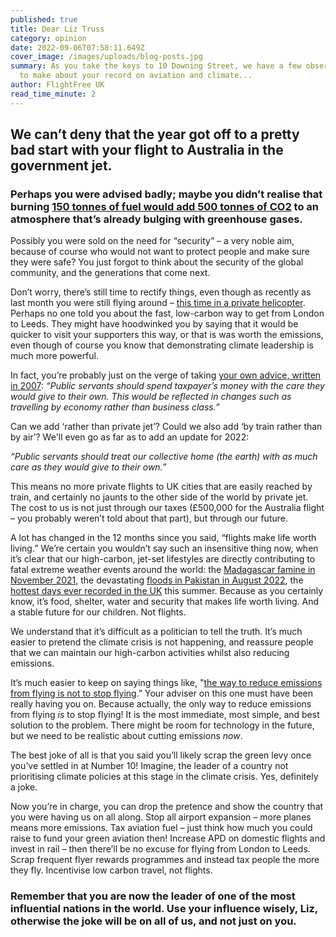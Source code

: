 ```yaml
---
published: true
title: Dear Liz Truss
category: opinion
date: 2022-09-06T07:58:11.649Z
cover_image: /images/uploads/blog-posts.jpg
summary: As you take the keys to 10 Downing Street, we have a few observations
  to make about your record on aviation and climate...
author: FlightFree UK
read_time_minute: 2
---
```

## We can’t deny that the year got off to a pretty bad start with your flight to Australia in the government jet.

### Perhaps you were advised badly; maybe you didn’t realise that burning [150 tonnes of fuel would add 500 tonnes of CO2](https://inews.co.uk/news/politics/liz-truss-australia-flew-private-jet-taxpayers-cost-1426754) to an atmosphere that’s already bulging with greenhouse gases. 

Possibly you were sold on the need for “security” – a very noble aim, because of course who would not want to protect people and make sure they were safe? You just forgot to think about the security of the global community, and the generations that come next. 

Don’t worry, there’s still time to rectify things, even though as recently as last month you were still flying around – [this time in a private helicopter](https://inews.co.uk/news/politics/liz-truss-charters-luxury-private-helicopter-to-campaign-tory-leadership-election-1777005). Perhaps no one told you about the fast, low-carbon way to get from London to Leeds. They might have hoodwinked you by saying that it would be quicker to visit your supporters this way, or that is was worth the emissions, even though of course you know that demonstrating climate leadership is much more powerful.

In fact, you’re probably just on the verge of taking [your own advice, written in 2007](https://www.thelondoneconomic.com/news/reactions-as-quote-about-travel-comes-back-to-haunt-truss-309835/): *“Public servants should spend taxpayer’s money with the care they would give to their own. This would be reflected in changes such as travelling by economy rather than business class.”* 

Can we add ‘rather than private jet’? Could we also add ‘by train rather than by air’? We'll even go as far as to add an update for 2022: 

*“Public servants should treat our collective home (the earth) with as much care as they would give to their own.”* 

This means no more private flights to UK cities that are easily reached by train, and certainly no jaunts to the other side of the world by private jet. The cost to us is not just through our taxes (£500,000 for the Australia flight – you probably weren’t told about that part), but through our future. 

A lot has changed in the 12 months since you said, “flights make life worth living.” We’re certain you wouldn’t say such an insensitive thing now, when it’s clear that our high-carbon, jet-set lifestyles are directly contributing to fatal extreme weather events around the world: the [Madagascar famine in November 2021](https://www.theguardian.com/environment/2021/nov/06/madagascar-paying-price-for-cheap-european-flights-says-climate-minister), the devastating [floods in Pakistan in August 2022](https://www.bbc.com/news/world-asia-62728678), the [hottest days ever recorded in the UK](https://www.theguardian.com/uk-news/2022/jul/19/uk-weather-record-hottest-day-ever-heatwave) this summer. Because as you certainly know, it’s food, shelter, water and security that makes life worth living. And a stable future for our children. Not flights. 

We understand that it’s difficult as a politician to tell the truth. It’s much easier to pretend the climate crisis is not happening, and reassure people that we can maintain our high-carbon activities whilst also reducing emissions. 

It’s much easier to keep on saying things like, "[the way to reduce emissions from flying is not to stop flying](https://www.dailymail.co.uk/news/article-10152015/COP26-Liz-Truss-says-Brits-flying.html).” Your adviser on this one must have been really having you on. Because actually, the only way to reduce emissions from flying *is* to stop flying! It is the most immediate, most simple, and best solution to the problem. There might be room for technology in the future, but we need to be realistic about cutting emissions *now*.

The best joke of all is that you said you’ll likely scrap the green levy once you’ve settled in at Number 10! Imagine, the leader of a country not prioritising climate policies at this stage in the climate crisis. Yes, definitely a joke. 

Now you’re in charge, you can drop the pretence and show the country that you were having us on all along. Stop all airport expansion – more planes means more emissions. Tax aviation fuel – just think how much you could raise to fund your green aviation then! Increase APD on domestic flights and invest in rail – then there’ll be no excuse for flying from London to Leeds. Scrap frequent flyer rewards programmes and instead tax people the more they fly. Incentivise low carbon travel, not flights.

### Remember that you are now the leader of one of the most influential nations in the world. Use your influence wisely, Liz, otherwise the joke will be on all of us, and not just on you.